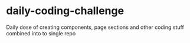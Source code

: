 # daily-coding-challenge
Daily dose of creating components, page sections and other coding stuff combined into to single repo
